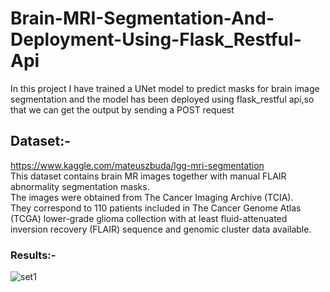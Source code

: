 # Brain-MRI-Segmentation-And-Deployment-Using-Flask_Restful-Api
In this project I have trained a UNet model to predict masks for brain image segmentation and the model has been deployed using flask_restful api,so that we can get the output by sending a POST request

## Dataset:-
https://www.kaggle.com/mateuszbuda/lgg-mri-segmentation <br />
This dataset contains brain MR images together with manual FLAIR abnormality segmentation masks. <br />
The images were obtained from The Cancer Imaging Archive (TCIA). <br />
They correspond to 110 patients included in The Cancer Genome Atlas (TCGA) lower-grade glioma collection with at least fluid-attenuated inversion recovery (FLAIR) sequence and genomic cluster data available. <br />

### Results:- 
![set1](https://github.com/gamenerd457/Brain-MRI-Segmentation-And-Deployment-Using-Flask_Restful-Api/blob/master/predictions.png)
